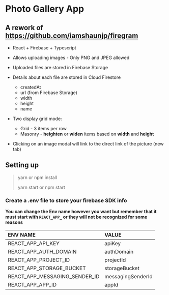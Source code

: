 # Photo Gallery App

## A rework of https://github.com/iamshaunjp/firegram

* React + Firebase + Typescript

* Allows uploading images - Only PNG and JPEG allowed

* Uploaded files are stored in Firebase Storage
  
* Details about each file are stored in Cloud Firestore
  * createdAt
  * url (from Firebase Storage)
  * width
  * height
  * name

* Two display grid mode:
  * Grid - 3 items per row
  * Masonry - **heighten** or **widen** items based on **width** and **height**

* Clicking on an image modal will link to the direct link of the picture (new tab)

## Setting up

> yarn or npm install
>
> yarn start or npm start

### Create a .env file to store your firebase SDK info

**You can change the Env name however you want but remember that it must start with `REACT_APP_` or they will not be recognized for some reasons**

|ENV NAME|VALUE|
|:--------|:-----|
|REACT_APP_API_KEY|apiKey
|REACT_APP_AUTH_DOMAIN|authDomain
|REACT_APP_PROJECT_ID|projectId
|REACT_APP_STORAGE_BUCKET|storageBucket
|REACT_APP_MESSAGING_SENDER_ID|messagingSenderId
|REACT_APP_APP_ID|appId
